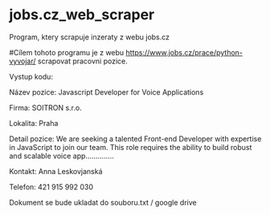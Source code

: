 # jobs.cz_web_scraper
Program, ktery scrapuje inzeraty z webu jobs.cz

#Cílem tohoto programu je z webu https://www.jobs.cz/prace/python-vyvojar/ scrapovat pracovni pozice.

Vystup kodu:

Název pozice: Javascript Developer for Voice Applications

Firma: SOITRON s.r.o.

Lokalita: Praha

Detail pozice:
  We are seeking a talented Front-end Developer with expertise in JavaScript to
  join our team. This role requires the ability to build robust and scalable
  voice app..............
  
Kontakt: Anna Leskovjanská

Telefon: 421 915 992 030

Dokument se bude ukladat do souboru.txt  / google drive



